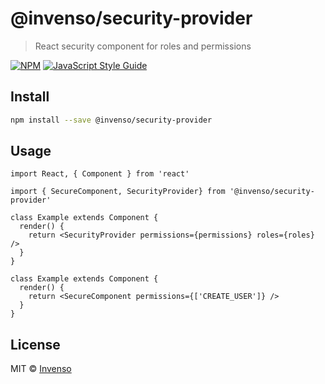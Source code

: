 # @invenso/security-provider

> React security component for roles and permissions

[![NPM](https://img.shields.io/npm/v/@invenso/security-provider.svg)](https://www.npmjs.com/package/@invenso/security-provider) [![JavaScript Style Guide](https://img.shields.io/badge/code_style-standard-brightgreen.svg)](https://standardjs.com)

## Install

```bash
npm install --save @invenso/security-provider
```

## Usage

```tsx
import React, { Component } from 'react'

import { SecureComponent, SecurityProvider} from '@invenso/security-provider'

class Example extends Component {
  render() {
    return <SecurityProvider permissions={permissions} roles={roles} />
  }
}

class Example extends Component {
  render() {
    return <SecureComponent permissions={['CREATE_USER']} />
  }
}
```

## License

MIT © [Invenso](https://github.com/Invenso)
